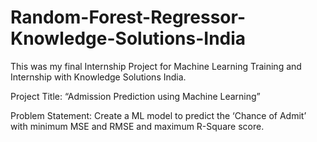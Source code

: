 # Random-Forest-Regressor-Knowledge-Solutions-India

This was my final Internship Project for Machine Learning Training and Internship with Knowledge Solutions India.

Project Title: “Admission Prediction using Machine Learning”

Problem Statement: Create a ML model to predict the ‘Chance of Admit’ with minimum MSE and RMSE and maximum R-Square score. 
